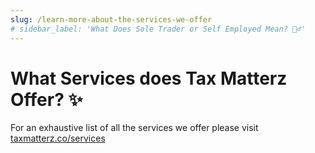 ```yaml
---
slug: /learn-more-about-the-services-we-offer
# sidebar_label: 'What Does Sole Trader or Self Employed Mean? 👷‍♂️'
---
```



# What Services does Tax Matterz Offer? ✨

For an exhaustive list of all the services we offer please visit [taxmatterz.co/services](https://taxmatterz.co/services)